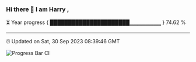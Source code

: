 ### Hi there 👋 I am Harry , 

⏳ Year progress { ██████████████████████▁▁▁▁▁▁▁▁ } 74.62 %

---

⏰ Updated on Sat, 30 Sep 2023 08:39:46 GMT

![Progress Bar CI](https://github.com/duykhang68/duykhang68/workflows/Progress%20Bar%20CI/badge.svg)
